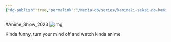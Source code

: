 ```yaml
---
{"dg-publish":true,"permalink":"/media-db/series/kaminaki-sekai-no-kamisama-katsudou-2023/","title":"Kaminaki Sekai no Kamisama Katsudou","tags":["mediaDB/tv/series"],"noteIcon":"1"}
---
```


#Anime_Show_2023 
![img](https://cdn.myanimelist.net/images/anime/1794/135148.jpg)

Kinda funny, turn your mind off and watch kinda anime
